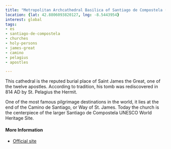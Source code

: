 ```yaml
---
title: "Metropolitan Archcathedral Basilica of Santiago de Compostela (Catedral de Santiago)"
location: {lat: 42.8806093820127, lng: -8.5443954}
interest: global
tags:
- es
- santiago-de-compostela
- churches
- holy-persons
- james-great
- camino
- pelagius
- apostles

---
```



This cathedral is the reputed burial place of Saint James the Great, one of the twelve apostles.  According to tradition, his tomb was rediscovered in 814 AD by St. Pelagius the Hermit.

One of the most famous pilgrimage destinations in the world, it lies at the end of the Camino de Santiago, or Way of St. James.  Today the church is the centerpiece of the larger Santiago de Compostela UNESCO World Heritage Site.

#### More Information

* [Official site](http://catedraldesantiago.es/)





